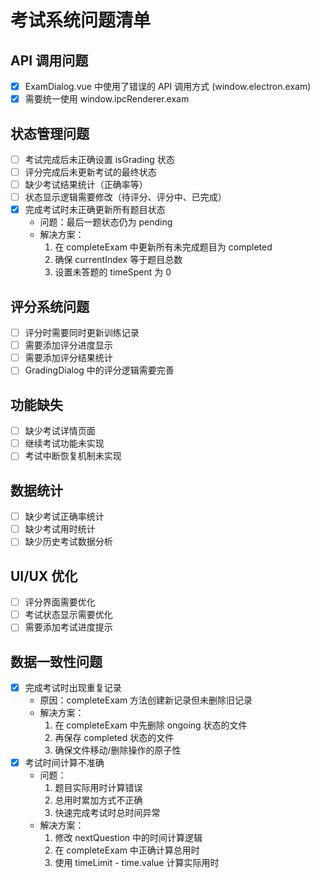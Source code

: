 # 考试系统问题清单

## API 调用问题
- [x] ExamDialog.vue 中使用了错误的 API 调用方式 (window.electron.exam)
- [x] 需要统一使用 window.ipcRenderer.exam

## 状态管理问题
- [ ] 考试完成后未正确设置 isGrading 状态
- [ ] 评分完成后未更新考试的最终状态
- [ ] 缺少考试结果统计（正确率等）
- [ ] 状态显示逻辑需要修改（待评分、评分中、已完成）
- [x] 完成考试时未正确更新所有题目状态
  - 问题：最后一题状态仍为 pending
  - 解决方案：
    1. 在 completeExam 中更新所有未完成题目为 completed
    2. 确保 currentIndex 等于题目总数
    3. 设置未答题的 timeSpent 为 0

## 评分系统问题
- [ ] 评分时需要同时更新训练记录
- [ ] 需要添加评分进度显示
- [ ] 需要添加评分结果统计
- [ ] GradingDialog 中的评分逻辑需要完善

## 功能缺失
- [ ] 缺少考试详情页面
- [ ] 继续考试功能未实现
- [ ] 考试中断恢复机制未实现

## 数据统计
- [ ] 缺少考试正确率统计
- [ ] 缺少考试用时统计
- [ ] 缺少历史考试数据分析

## UI/UX 优化
- [ ] 评分界面需要优化
- [ ] 考试状态显示需要优化
- [ ] 需要添加考试进度提示

## 数据一致性问题
- [x] 完成考试时出现重复记录
  - 原因：completeExam 方法创建新记录但未删除旧记录
  - 解决方案：
    1. 在 completeExam 中先删除 ongoing 状态的文件
    2. 再保存 completed 状态的文件
    3. 确保文件移动/删除操作的原子性 
- [x] 考试时间计算不准确
  - 问题：
    1. 题目实际用时计算错误
    2. 总用时累加方式不正确
    3. 快速完成考试时总时间异常
  - 解决方案：
    1. 修改 nextQuestion 中的时间计算逻辑
    2. 在 completeExam 中正确计算总用时
    3. 使用 timeLimit - time.value 计算实际用时 